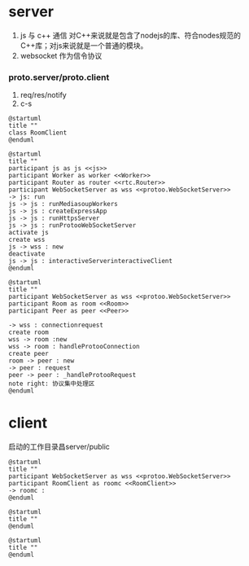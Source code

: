 # server
1. js 与 c++ 通信  对C++来说就是包含了nodejs的库、符合nodes规范的C++库；对js来说就是一个普通的模块。
1. websocket 作为信令协议
### proto.server/proto.client
1. req/res/notify
1. c-s
```plantuml
@startuml
title ""
class RoomClient
@enduml
```
```plantuml
@startuml
title ""
participant js as js <<js>>
participant Worker as worker <<Worker>>
participant Router as router <<rtc.Router>>
participant WebSocketServer as wss <<protoo.WebSocketServer>>
-> js: run
js -> js : runMediasoupWorkers
js -> js : createExpressApp
js -> js : runHttpsServer
js -> js : runProtooWebSocketServer
activate js
create wss
js -> wss : new
deactivate  
js -> js : interactiveServerinteractiveClient
@enduml
``` 
```plantuml
@startuml
title ""
participant WebSocketServer as wss <<protoo.WebSocketServer>>
participant Room as room <<Room>>
participant Peer as peer <<Peer>>

-> wss : connectionrequest
create room
wss -> room :new 
wss -> room : handleProtooConnection
create peer
room -> peer : new
-> peer : request
peer -> peer : _handleProtooRequest
note right: 协议集中处理区
@enduml
```  
# client
启动的工作目录昌server/public  

```plantuml
@startuml
title ""
participant WebSocketServer as wss <<protoo.WebSocketServer>>
participant RoomClient as roomc <<RoomClient>>
-> roomc : 
@enduml
``` 
```plantuml
@startuml
title ""
@enduml
``` 
```plantuml
@startuml
title ""
@enduml
```